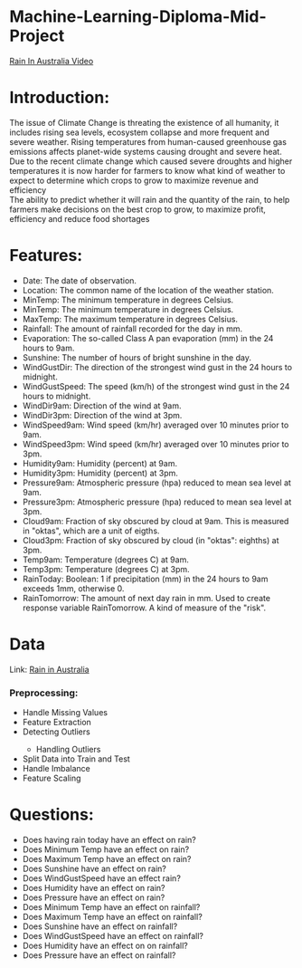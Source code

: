 # Machine-Learning-Diploma-Mid-Project
<a href="https://drive.google.com/file/d/1r6V56jGgRVHLU0ThgFt5EuuS-hhkRV-w/view?usp=sharing">Rain In Australia Video</a>
# Introduction:
The issue of Climate Change is threating the existence of all humanity, it includes rising sea levels, ecosystem collapse and more frequent and severe weather. Rising temperatures from human-caused greenhouse gas emissions affects planet-wide systems causing drought and severe heat.<br>
Due to the recent climate change which caused severe droughts and higher temperatures it is now harder for farmers to know what kind of weather to expect to determine which crops to grow to maximize revenue and efficiency<br>
The ability to predict whether it will rain and the quantity of the rain, to help farmers make decisions on the best crop to grow, to maximize profit, efficiency and reduce food shortages
# Features:
<ul>
<li>Date: The date of observation.</li>
<li>Location: The common name of the location of the weather station.</li>
<li>MinTemp: The minimum temperature in degrees Celsius.</li>
<li>MinTemp: The minimum temperature in degrees Celsius.</li>
<li>MaxTemp: The maximum temperature in degrees Celsius.</li>
<li>Rainfall: The amount of rainfall recorded for the day in mm.</li>
<li>Evaporation: The so-called Class A pan evaporation (mm) in the 24 hours to 9am.</li>
<li>Sunshine: The number of hours of bright sunshine in the day.</li>
<li>WindGustDir: The direction of the strongest wind gust in the 24 hours to midnight.</li>
<li>WindGustSpeed: The speed (km/h) of the strongest wind gust in the 24 hours to midnight.</li>
<li>WindDir9am: Direction of the wind at 9am.</li>
<li>WindDir3pm: Direction of the wind at 3pm.</li>
<li>WindSpeed9am: Wind speed (km/hr) averaged over 10 minutes prior to 9am.</li>
<li>WindSpeed3pm: Wind speed (km/hr) averaged over 10 minutes prior to 3pm.</li>
<li>Humidity9am: Humidity (percent) at 9am.</li>
<li>Humidity3pm: Humidity (percent) at 3pm.</li>
<li>Pressure9am: Atmospheric pressure (hpa) reduced to mean sea level at 9am.</li>
<li>Pressure3pm: Atmospheric pressure (hpa) reduced to mean sea level at 3pm.</li>
<li>Cloud9am: Fraction of sky obscured by cloud at 9am. This is measured in "oktas", which are a unit of eigths.</li>
<li>Cloud3pm: Fraction of sky obscured by cloud (in "oktas": eighths) at 3pm.</li>
<li>Temp9am: Temperature (degrees C) at 9am.</li>
<li>Temp3pm: Temperature (degrees C) at 3pm.</li>
<li>RainToday: Boolean: 1 if precipitation (mm) in the 24 hours to 9am exceeds 1mm, otherwise 0.</li>
<li>RainTomorrow: The amount of next day rain in mm. Used to create response variable RainTomorrow. A kind of measure of the "risk".</li>
</ul>
<h1>Data</h1>
<p>Link: <a href='https://www.kaggle.com/datasets/jsphyg/weather-dataset-rattle-package'>Rain in Australia</a></p>
<h3>Preprocessing:</h3>
<ul>
<li>Handle Missing Values</li>
<li>Feature Extraction</li>
<li>Detecting Outliers</li>
  <ul>
    <li>Handling Outliers</li>
  </ul>
<li>Split Data into Train and Test</li>
<li>Handle Imbalance</li>
<li>Feature Scaling</li>
</ul>
<h1>Questions:</h1>
<ul>
<li>Does having rain today have an effect on rain?</li>
<li>Does Minimum Temp have an effect on rain?</li>
<li>Does Maximum Temp have an effect on rain?</li>
<li>Does Sunshine have an effect on rain?</li>
<li>Does WindGustSpeed have an effect rain?</li>
<li>Does Humidity have an effect on rain?</li>
<li>Does Pressure have an effect on rain?</li>
<li>Does Minimum Temp have an effect on rainfall?</li>
<li>Does Maximum Temp have an effect on rainfall?</li>
<li>Does Sunshine have an effect on rainfall?</li>
<li>Does WindGustSpeed have an effect on rainfall?</li>
<li>Does Humidity have an effect on on rainfall?</li>
<li>Does Pressure have an effect on rainfall?</li>
</ul>
